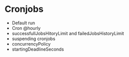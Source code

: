 # Cronjobs
- Default run
- Cron @hourly
- successfullJobsHitoryLimit and failedJobsHistoryLimit
- suspending cronjobs
- concurrencyPolicy
- startingDeadlineSeconds
